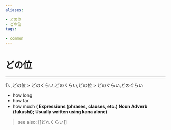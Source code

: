 ```yaml
---
aliases:
    
- どの位
- どの位
tags:
    
- common
---
```


# どの位
---
1).
,どの位 > どのくらい,どのくらい,どの位 > どのぐらい,どのぐらい

- how long
- how far
- how much
**( Expressions (phrases, clauses, etc.) Noun Adverb (fukushi); Usually written using kana alone)**
> see also:  [[どれくらい]]
            